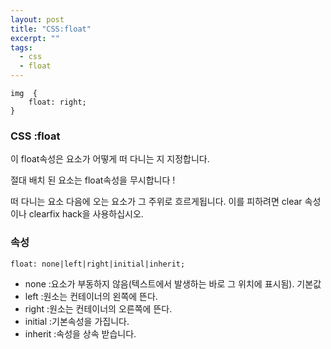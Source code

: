 ```yaml
---
layout: post
title: "CSS:float"
excerpt: ""
tags: 
  - css
  - float
---
```


```
img  {
    float: right;
}
```
### CSS :float

이 float속성은 요소가 어떻게 떠 다니는 지 지정합니다.

절대 배치 된 요소는 float속성을 무시합니다 !

떠 다니는 요소 다음에 오는 요소가 그 주위로 흐르게됩니다. 이를 피하려면 clear 속성이나 clearfix hack을 사용하십시오.

### 속성
`float: none|left|right|initial|inherit;`

+ none :요소가 부동하지 않음(텍스트에서 발생하는 바로 그 위치에 표시됨). 기본값
+ left :원소는 컨테이너의 왼쪽에 뜬다.
+ right :원소는 컨테이너의 오른쪽에 뜬다.
+ initial :기본속성을 가집니다.
+ inherit :속성을 상속 받습니다.
